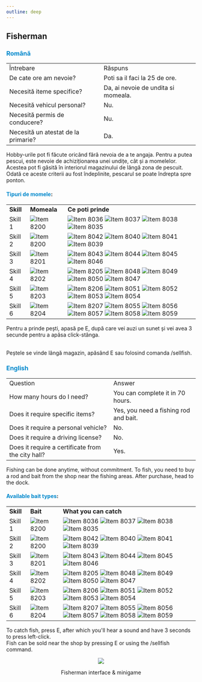 ```yaml
---
outline: deep
---
```


## Fisherman

### <span style="color: #0088CC">Română</span>
<table>
    <tr>
        <td>Întrebare</td>
        <td>Răspuns</td>
    </tr>
    <tr>
        <td>De cate ore am nevoie?</td>
        <td>Poti sa il faci la 25 de ore.</td>
    </tr>
    <tr>
        <td>Necesită iteme specifice?</td>
        <td>Da, ai nevoie de undita si momeala.</td>
    </tr>
    <tr>
        <td>Necesită vehicul personal?</td>
        <td>Nu.</td>
    </tr>
    <tr>
        <td>Necesită permis de conducere?</td>
        <td>Nu.</td>
    </tr>
    <tr>
        <td>Necesită un atestat de la primarie?</td>
        <td>Da.</td>
    </tr>
</table>

Hobby-urile pot fi făcute oricând fără nevoia de a te angaja. Pentru a putea pescui, este nevoie de achiziționarea unei <span class="button-p-hobby">undițe</span>, cât și a <span class="button-p-hobby">momelelor</span>. Acestea pot fi găsită în interiorul magazinului de lângă zona de pescuit. Odată ce aceste criterii au fost îndeplinite, pescarul se poate îndrepta spre ponton.

#### <span style="color: #0088CC">Tipuri de momele</span>:

<table>
  <tr>
    <td><strong>Skill</strong></td>
    <td><strong>Momeala</strong></td>
    <td><strong>Ce poti prinde</strong></td>
  </tr>
  <tr>
    <td>Skill 1</td>
    <td>
        <div class="image-row">
        <img src="https://v.b-zone.ro/images/items/8200.png" alt="Item 8200">
        </div>
    </td>
    <td>
      <div class="image-row">
        <img src="https://v.b-zone.ro/images/items/8036.png" alt="Item 8036">
        <img src="https://v.b-zone.ro/images/items/8037.png" alt="Item 8037">
        <img src="https://v.b-zone.ro/images/items/8038.png" alt="Item 8038">
        <img src="https://v.b-zone.ro/images/items/8035.png" alt="Item 8035">
      </div>
    </td>
    <tr>
    <td>Skill 2</td>
    <td>
        <div class="image-row">
        <img src="https://v.b-zone.ro/images/items/8200.png" alt="Item 8200">
        </div>
    </td>
    <td>
      <div class="image-row">
        <img src="https://v.b-zone.ro/images/items/8042.png" alt="Item 8042">
        <img src="https://v.b-zone.ro/images/items/8040.png" alt="Item 8040">
        <img src="https://v.b-zone.ro/images/items/8041.png" alt="Item 8041">
        <img src="https://v.b-zone.ro/images/items/8039.png" alt="Item 8039">
      </div>
    </td>
    </tr>
    <tr>
    <td>Skill 3</td>
    <td>
        <div class="image-row">
        <img src="https://v.b-zone.ro/images/items/8201.png" alt="Item 8201">
        </div>
    </td>
    <td>
      <div class="image-row">
        <img src="https://v.b-zone.ro/images/items/8043.png" alt="Item 8043">
        <img src="https://v.b-zone.ro/images/items/8044.png" alt="Item 8044">
        <img src="https://v.b-zone.ro/images/items/8045.png" alt="Item 8045">
        <img src="https://v.b-zone.ro/images/items/8046.png" alt="Item 8046">
      </div>
    </td>
    </tr>
    <tr>
    <td>Skill 4</td>
    <td>
        <div class="image-row">
        <img src="https://v.b-zone.ro/images/items/8202.png" alt="Item 8202">
        </div>
    </td>
    <td>
      <div class="image-row">
        <img src="https://v.b-zone.ro/images/items/8205.png" alt="Item 8205">
        <img src="https://v.b-zone.ro/images/items/8048.png" alt="Item 8048">
        <img src="https://v.b-zone.ro/images/items/8049.png" alt="Item 8049">
        <img src="https://v.b-zone.ro/images/items/8050.png" alt="Item 8050">
        <img src="https://v.b-zone.ro/images/items/8047.png" alt="Item 8047">
      </div>
    </td>
    </tr>
    <tr>
    <td>Skill 5</td>
    <td>
        <div class="image-row">
        <img src="https://v.b-zone.ro/images/items/8203.png" alt="Item 8203">
        </div>
    </td>
    <td>
      <div class="image-row">
        <img src="https://v.b-zone.ro/images/items/8206.png" alt="Item 8206">
        <img src="https://v.b-zone.ro/images/items/8051.png" alt="Item 8051">
        <img src="https://v.b-zone.ro/images/items/8052.png" alt="Item 8052">
        <img src="https://v.b-zone.ro/images/items/8053.png" alt="Item 8053">
        <img src="https://v.b-zone.ro/images/items/8054.png" alt="Item 8054">
      </div>
    </td>
    </tr>
    <tr>
    <td>Skill 6</td>
    <td>
        <div class="image-row">
        <img src="https://v.b-zone.ro/images/items/8204.png" alt="Item 8204">
        </div>
    </td>
    <td>
      <div class="image-row">
        <img src="https://v.b-zone.ro/images/items/8207.png" alt="Item 8207">
        <img src="https://v.b-zone.ro/images/items/8055.png" alt="Item 8055">
        <img src="https://v.b-zone.ro/images/items/8056.png" alt="Item 8056">
        <img src="https://v.b-zone.ro/images/items/8057.png" alt="Item 8057">
        <img src="https://v.b-zone.ro/images/items/8058.png" alt="Item 8058">
        <img src="https://v.b-zone.ro/images/items/8059.png" alt="Item 8059">
      </div>
    </td>
    </tr>
  </tr>
</table>

Pentru a prinde pești, apasă pe <span class="button-p-hobby">E</span>, după care vei auzi un sunet și vei avea <span class="button-p-hobby">3 secunde</span> pentru a apăsa <span class="button-p-hobby">click-stânga</span>.

<br>Peștele se vinde lângă magazin, apăsând <span class="button-p-hobby">E</span> sau folosind comanda <span class="button-p-hobby">/sellfish</span>.

### <span style="color: #0088CC">English</span>
<table>
    <tr>
        <td>Question</td>
        <td>Answer</td>
    </tr>
    <tr>
        <td>How many hours do I need?</td>
        <td>You can complete it in 70 hours.</td>
    </tr>
    <tr>
        <td>Does it require specific items?</td>
        <td>Yes, you need a fishing rod and bait.</td>
    </tr>
    <tr>
        <td>Does it require a personal vehicle?</td>
        <td>No.</td>
    </tr>
    <tr>
        <td>Does it require a driving license?</td>
        <td>No.</td>
    </tr>
    <tr>
        <td>Does it require a certificate from the city hall?</td>
        <td>Yes.</td>
    </tr>
</table>

Fishing can be done anytime, without commitment. To fish, you need to buy a <span class="button-p-hobby">rod</span> and <span class="button-p-hobby">bait</span> from the shop near the fishing areas. After purchase, head to the dock.

#### <span style="color: #0088CC">Available bait types</span>:

<table>
  <tr>
    <td><strong>Skill</strong></td>
    <td><strong>Bait</strong></td>
    <td><strong>What you can catch</strong></td>
  </tr>
  <tr>
    <td>Skill 1</td>
    <td>
        <div class="image-row">
        <img src="https://v.b-zone.ro/images/items/8200.png" alt="Item 8200">
        </div>
    </td>
    <td>
      <div class="image-row">
        <img src="https://v.b-zone.ro/images/items/8036.png" alt="Item 8036">
        <img src="https://v.b-zone.ro/images/items/8037.png" alt="Item 8037">
        <img src="https://v.b-zone.ro/images/items/8038.png" alt="Item 8038">
        <img src="https://v.b-zone.ro/images/items/8035.png" alt="Item 8035">
      </div>
    </td>
    <tr>
    <td>Skill 2</td>
    <td>
        <div class="image-row">
        <img src="https://v.b-zone.ro/images/items/8200.png" alt="Item 8200">
        </div>
    </td>
    <td>
      <div class="image-row">
        <img src="https://v.b-zone.ro/images/items/8042.png" alt="Item 8042">
        <img src="https://v.b-zone.ro/images/items/8040.png" alt="Item 8040">
        <img src="https://v.b-zone.ro/images/items/8041.png" alt="Item 8041">
        <img src="https://v.b-zone.ro/images/items/8039.png" alt="Item 8039">
      </div>
    </td>
    </tr>
    <tr>
    <td>Skill 3</td>
    <td>
        <div class="image-row">
        <img src="https://v.b-zone.ro/images/items/8201.png" alt="Item 8201">
        </div>
    </td>
    <td>
      <div class="image-row">
        <img src="https://v.b-zone.ro/images/items/8043.png" alt="Item 8043">
        <img src="https://v.b-zone.ro/images/items/8044.png" alt="Item 8044">
        <img src="https://v.b-zone.ro/images/items/8045.png" alt="Item 8045">
        <img src="https://v.b-zone.ro/images/items/8046.png" alt="Item 8046">
      </div>
    </td>
    </tr>
    <tr>
    <td>Skill 4</td>
    <td>
        <div class="image-row">
        <img src="https://v.b-zone.ro/images/items/8202.png" alt="Item 8202">
        </div>
    </td>
    <td>
      <div class="image-row">
        <img src="https://v.b-zone.ro/images/items/8205.png" alt="Item 8205">
        <img src="https://v.b-zone.ro/images/items/8048.png" alt="Item 8048">
        <img src="https://v.b-zone.ro/images/items/8049.png" alt="Item 8049">
        <img src="https://v.b-zone.ro/images/items/8050.png" alt="Item 8050">
        <img src="https://v.b-zone.ro/images/items/8047.png" alt="Item 8047">
      </div>
    </td>
    </tr>
    <tr>
    <td>Skill 5</td>
    <td>
        <div class="image-row">
        <img src="https://v.b-zone.ro/images/items/8203.png" alt="Item 8203">
        </div>
    </td>
    <td>
      <div class="image-row">
        <img src="https://v.b-zone.ro/images/items/8206.png" alt="Item 8206">
        <img src="https://v.b-zone.ro/images/items/8051.png" alt="Item 8051">
        <img src="https://v.b-zone.ro/images/items/8052.png" alt="Item 8052">
        <img src="https://v.b-zone.ro/images/items/8053.png" alt="Item 8053">
        <img src="https://v.b-zone.ro/images/items/8054.png" alt="Item 8054">
      </div>
    </td>
    </tr>
    <tr>
    <td>Skill 6</td>
    <td>
        <div class="image-row">
        <img src="https://v.b-zone.ro/images/items/8204.png" alt="Item 8204">
        </div>
    </td>
    <td>
      <div class="image-row">
        <img src="https://v.b-zone.ro/images/items/8207.png" alt="Item 8207">
        <img src="https://v.b-zone.ro/images/items/8055.png" alt="Item 8055">
        <img src="https://v.b-zone.ro/images/items/8056.png" alt="Item 8056">
        <img src="https://v.b-zone.ro/images/items/8057.png" alt="Item 8057">
        <img src="https://v.b-zone.ro/images/items/8058.png" alt="Item 8058">
        <img src="https://v.b-zone.ro/images/items/8059.png" alt="Item 8059">
      </div>
    </td>
    </tr>
  </tr>
</table>

To catch fish, press <span class="button-p-hobby">E</span>, after which you'll hear a sound and have <span class="button-p-hobby">3 seconds</span> to press <span class="button-p-hobby">left-click</span>.
<br>Fish can be sold near the shop by pressing <span class="button-p-hobby">E</span> or using the <span class="button-p-hobby">/sellfish</span> command.

<p align="center"><img src="https://i.imgur.com/3luV16I.gif"/></p>
<p style="text-align: center">Fisherman interface & minigame</p>